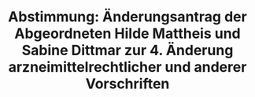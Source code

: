 ---
layout: abstimmung
title: "Abstimmung: Änderungsantrag der Abgeordneten Hilde Mattheis und Sabine Dittmar zur 4. Änderung arzneimittelrechtlicher und anderer Vorschriften"
categories:
 - Gesundheit
tags:
 - Arzneimittel
 - Good Clinical Practice
 - Apotheken
abstimmung:
 legislaturperiode: 18
 bundestagssitzung: 198
 abstimmung: 2
links:
 - title: https://www.bundestag.de/parlament/plenum/abstimmung/abstimmung?id=440
   url: https://www.bundestag.de/parlament/plenum/abstimmung/abstimmung?id=440
data:
 - title: Abstimmungsergebnis 20161109_2-data.pdf
   url: /res/abstimmungsliste/20161109_2-data.pdf
 - title: Abstimmungsergebnis 20161109_2_xls-data.csv
   url: /res/abstimmungsliste/analyses/20161109_2_xls-data.csv
documents:
 - title: Drucksache 18/08034.pdf
   url: http://dip21.bundestag.de/dip21/btd/18/080/1808034.pdf
   local: /res/abstimmungsdaten/018-198-02/1808034.pdf
 - title: Drucksache 18/08333.pdf
   url: http://dip21.bundestag.de/dip21/btd/18/083/1808333.pdf
   local: /res/abstimmungsdaten/018-198-02/1808333.pdf
 - title: Drucksache 18/08461.pdf
   url: http://dip21.bundestag.de/dip21/btd/18/084/1808461.pdf
   local: /res/abstimmungsdaten/018-198-02/1808461.pdf
 - title: Drucksache 18/10056.pdf
   url: http://dip21.bundestag.de/dip21/btd/18/100/1810056.pdf
   local: /res/abstimmungsdaten/018-198-02/1810056.pdf
 - title: Drucksache 18/10234.pdf
   url: http://dip21.bundestag.de/dip21/btd/18/102/1810234.pdf
   local: /res/abstimmungsdaten/018-198-02/1810234.pdf
preview: |
     Deutscher Bundestag
    
     198. Sitzung des Deutschen Bundestages
     am Mittwoch, 9.November 2016
    
     Endgültiges Ergebnis der Namentlichen Abstimmung Nr. 2
    
     Änderungsantrag der Abgeordneten Hilde Mattheis und Sabine Dittmar
     zur der zweiten Beratung des Gesetzentwurfs der Bundesregierung
     Entwurf eines Vierten Gesetzes zur Änderung arzneimittelrechtlicher und anderer
     Vorschriften
     - Drucksachen 18/8034, 18/8333, 18/8461 Nr. 1.5, 18/10056 und 18/10234 -
    
     Abgegebene Stimmen insgesamt:
     Nicht abgegebene Stimmen:
     Ja-Stimmen:
     Nein-Stimmen:
    
     581
     49
     69
     508
    
     Enthaltungen:
    
     4
    
     Ungültige:
    
     0
    
     Berlin, den 09.11.2016
    
     Beginn: 15:17
     Ende: 15:19
---